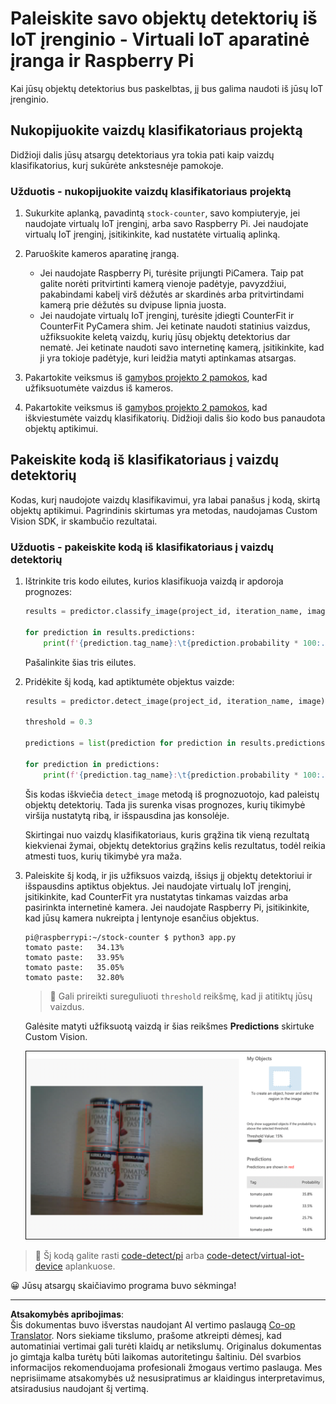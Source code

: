<!--
CO_OP_TRANSLATOR_METADATA:
{
  "original_hash": "a3fdfec1d1e2cb645ea11c2930b51299",
  "translation_date": "2025-08-28T20:18:00+00:00",
  "source_file": "5-retail/lessons/2-check-stock-device/single-board-computer-object-detector.md",
  "language_code": "lt"
}
-->
# Paleiskite savo objektų detektorių iš IoT įrenginio - Virtuali IoT aparatinė įranga ir Raspberry Pi

Kai jūsų objektų detektorius bus paskelbtas, jį bus galima naudoti iš jūsų IoT įrenginio.

## Nukopijuokite vaizdų klasifikatoriaus projektą

Didžioji dalis jūsų atsargų detektoriaus yra tokia pati kaip vaizdų klasifikatorius, kurį sukūrėte ankstesnėje pamokoje.

### Užduotis - nukopijuokite vaizdų klasifikatoriaus projektą

1. Sukurkite aplanką, pavadintą `stock-counter`, savo kompiuteryje, jei naudojate virtualų IoT įrenginį, arba savo Raspberry Pi. Jei naudojate virtualų IoT įrenginį, įsitikinkite, kad nustatėte virtualią aplinką.

1. Paruoškite kameros aparatinę įrangą.

    * Jei naudojate Raspberry Pi, turėsite prijungti PiCamera. Taip pat galite norėti pritvirtinti kamerą vienoje padėtyje, pavyzdžiui, pakabindami kabelį virš dėžutės ar skardinės arba pritvirtindami kamerą prie dėžutės su dvipuse lipnia juosta.
    * Jei naudojate virtualų IoT įrenginį, turėsite įdiegti CounterFit ir CounterFit PyCamera shim. Jei ketinate naudoti statinius vaizdus, užfiksuokite keletą vaizdų, kurių jūsų objektų detektorius dar nematė. Jei ketinate naudoti savo internetinę kamerą, įsitikinkite, kad ji yra tokioje padėtyje, kuri leidžia matyti aptinkamas atsargas.

1. Pakartokite veiksmus iš [gamybos projekto 2 pamokos](../../../4-manufacturing/lessons/2-check-fruit-from-device/README.md#task---capture-an-image-using-an-iot-device), kad užfiksuotumėte vaizdus iš kameros.

1. Pakartokite veiksmus iš [gamybos projekto 2 pamokos](../../../4-manufacturing/lessons/2-check-fruit-from-device/README.md#task---classify-images-from-your-iot-device), kad iškviestumėte vaizdų klasifikatorių. Didžioji dalis šio kodo bus panaudota objektų aptikimui.

## Pakeiskite kodą iš klasifikatoriaus į vaizdų detektorių

Kodas, kurį naudojote vaizdų klasifikavimui, yra labai panašus į kodą, skirtą objektų aptikimui. Pagrindinis skirtumas yra metodas, naudojamas Custom Vision SDK, ir skambučio rezultatai.

### Užduotis - pakeiskite kodą iš klasifikatoriaus į vaizdų detektorių

1. Ištrinkite tris kodo eilutes, kurios klasifikuoja vaizdą ir apdoroja prognozes:

    ```python
    results = predictor.classify_image(project_id, iteration_name, image)
    
    for prediction in results.predictions:
        print(f'{prediction.tag_name}:\t{prediction.probability * 100:.2f}%')
    ```

    Pašalinkite šias tris eilutes.

1. Pridėkite šį kodą, kad aptiktumėte objektus vaizde:

    ```python
    results = predictor.detect_image(project_id, iteration_name, image)

    threshold = 0.3
    
    predictions = list(prediction for prediction in results.predictions if prediction.probability > threshold)
    
    for prediction in predictions:
        print(f'{prediction.tag_name}:\t{prediction.probability * 100:.2f}%')
    ```

    Šis kodas iškviečia `detect_image` metodą iš prognozuotojo, kad paleistų objektų detektorių. Tada jis surenka visas prognozes, kurių tikimybė viršija nustatytą ribą, ir išspausdina jas konsolėje.

    Skirtingai nuo vaizdų klasifikatoriaus, kuris grąžina tik vieną rezultatą kiekvienai žymai, objektų detektorius grąžins kelis rezultatus, todėl reikia atmesti tuos, kurių tikimybė yra maža.

1. Paleiskite šį kodą, ir jis užfiksuos vaizdą, išsiųs jį objektų detektoriui ir išspausdins aptiktus objektus. Jei naudojate virtualų IoT įrenginį, įsitikinkite, kad CounterFit yra nustatytas tinkamas vaizdas arba pasirinkta internetinė kamera. Jei naudojate Raspberry Pi, įsitikinkite, kad jūsų kamera nukreipta į lentynoje esančius objektus.

    ```output
    pi@raspberrypi:~/stock-counter $ python3 app.py 
    tomato paste:   34.13%
    tomato paste:   33.95%
    tomato paste:   35.05%
    tomato paste:   32.80%
    ```

    > 💁 Gali prireikti sureguliuoti `threshold` reikšmę, kad ji atitiktų jūsų vaizdus.

    Galėsite matyti užfiksuotą vaizdą ir šias reikšmes **Predictions** skirtuke Custom Vision.

    ![4 pomidorų pastos skardinės lentynoje su prognozėmis apie 4 aptikimus: 35.8%, 33.5%, 25.7% ir 16.6%](../../../../../translated_images/custom-vision-stock-prediction.942266ab1bcca3410ecdf23643b9f5f570cfab2345235074e24c51f285777613.lt.png)

> 💁 Šį kodą galite rasti [code-detect/pi](../../../../../5-retail/lessons/2-check-stock-device/code-detect/pi) arba [code-detect/virtual-iot-device](../../../../../5-retail/lessons/2-check-stock-device/code-detect/virtual-iot-device) aplankuose.

😀 Jūsų atsargų skaičiavimo programa buvo sėkminga!

---

**Atsakomybės apribojimas**:  
Šis dokumentas buvo išverstas naudojant AI vertimo paslaugą [Co-op Translator](https://github.com/Azure/co-op-translator). Nors siekiame tikslumo, prašome atkreipti dėmesį, kad automatiniai vertimai gali turėti klaidų ar netikslumų. Originalus dokumentas jo gimtąja kalba turėtų būti laikomas autoritetingu šaltiniu. Dėl svarbios informacijos rekomenduojama profesionali žmogaus vertimo paslauga. Mes neprisiimame atsakomybės už nesusipratimus ar klaidingus interpretavimus, atsiradusius naudojant šį vertimą.